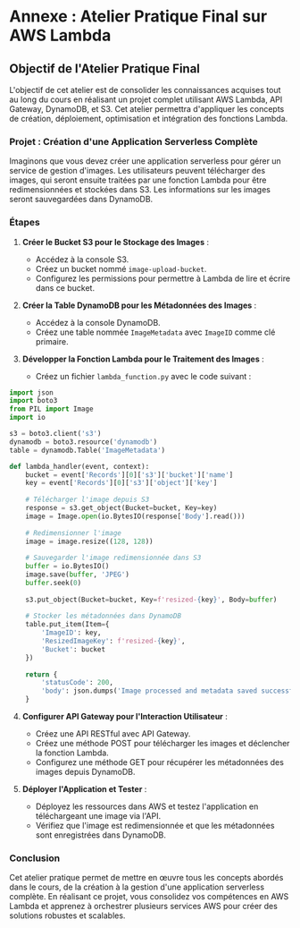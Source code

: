 # Annexe : Atelier Pratique Final sur AWS Lambda

## Objectif de l'Atelier Pratique Final

L'objectif de cet atelier est de consolider les connaissances acquises tout au long du cours en réalisant un projet complet utilisant AWS Lambda, API Gateway, DynamoDB, et S3. Cet atelier permettra d'appliquer les concepts de création, déploiement, optimisation et intégration des fonctions Lambda.

### Projet : Création d'une Application Serverless Complète

Imaginons que vous devez créer une application serverless pour gérer un service de gestion d'images. Les utilisateurs peuvent télécharger des images, qui seront ensuite traitées par une fonction Lambda pour être redimensionnées et stockées dans S3. Les informations sur les images seront sauvegardées dans DynamoDB.

### Étapes

1. **Créer le Bucket S3 pour le Stockage des Images** :
   - Accédez à la console S3.
   - Créez un bucket nommé `image-upload-bucket`.
   - Configurez les permissions pour permettre à Lambda de lire et écrire dans ce bucket.

2. **Créer la Table DynamoDB pour les Métadonnées des Images** :
   - Accédez à la console DynamoDB.
   - Créez une table nommée `ImageMetadata` avec `ImageID` comme clé primaire.

3. **Développer la Fonction Lambda pour le Traitement des Images** :
   - Créez un fichier `lambda_function.py` avec le code suivant :

```python
import json
import boto3
from PIL import Image
import io

s3 = boto3.client('s3')
dynamodb = boto3.resource('dynamodb')
table = dynamodb.Table('ImageMetadata')

def lambda_handler(event, context):
    bucket = event['Records'][0]['s3']['bucket']['name']
    key = event['Records'][0]['s3']['object']['key']
    
    # Télécharger l'image depuis S3
    response = s3.get_object(Bucket=bucket, Key=key)
    image = Image.open(io.BytesIO(response['Body'].read()))
    
    # Redimensionner l'image
    image = image.resize((128, 128))
    
    # Sauvegarder l'image redimensionnée dans S3
    buffer = io.BytesIO()
    image.save(buffer, 'JPEG')
    buffer.seek(0)
    
    s3.put_object(Bucket=bucket, Key=f'resized-{key}', Body=buffer)
    
    # Stocker les métadonnées dans DynamoDB
    table.put_item(Item={
        'ImageID': key,
        'ResizedImageKey': f'resized-{key}',
        'Bucket': bucket
    })
    
    return {
        'statusCode': 200,
        'body': json.dumps('Image processed and metadata saved successfully!')
    }
```

4. **Configurer API Gateway pour l'Interaction Utilisateur** :
   - Créez une API RESTful avec API Gateway.
   - Créez une méthode POST pour télécharger les images et déclencher la fonction Lambda.
   - Configurez une méthode GET pour récupérer les métadonnées des images depuis DynamoDB.

5. **Déployer l'Application et Tester** :
   - Déployez les ressources dans AWS et testez l'application en téléchargeant une image via l'API.
   - Vérifiez que l'image est redimensionnée et que les métadonnées sont enregistrées dans DynamoDB.

### Conclusion

Cet atelier pratique permet de mettre en œuvre tous les concepts abordés dans le cours, de la création à la gestion d'une application serverless complète. En réalisant ce projet, vous consolidez vos compétences en AWS Lambda et apprenez à orchestrer plusieurs services AWS pour créer des solutions robustes et scalables.
